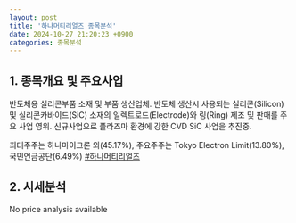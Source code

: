 ```yaml
---
layout: post
title: '하나머티리얼즈 종목분석'
date: 2024-10-27 21:20:23 +0900
categories: 종목분석
---
```


## 1. 종목개요 및 주요사업

반도체용 실리콘부품 소재 및 부품 생산업체. 반도체 생산시 사용되는 실리콘(Silicon) 및 실리콘카바이드(SiC) 소재의 일렉트로드(Electrode)와 링(Ring) 제조 및 판매를 주요 사업 영위. 신규사업으로 플라즈마 환경에 강한 CVD SiC 사업을 추진중.

최대주주는 하나마이크론 외(45.17%), 주요주주는 Tokyo Electron Limit(13.80%), 국민연금공단(6.49%)
[#하나머티리얼즈](#)

## 2. 시세분석

No price analysis available
